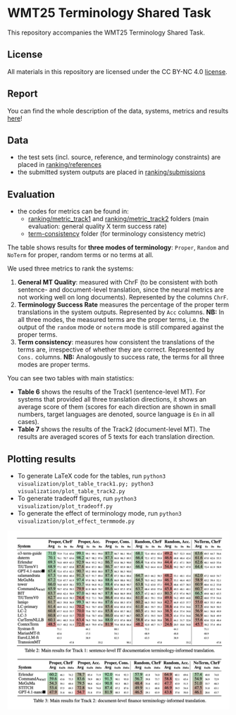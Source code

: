 # WMT25 Terminology Shared Task

This repository accompanies the WMT25 Terminology Shared Task.

## License
All materials in this repository are licensed under the CC BY-NC 4.0 [license](LICENSE.txt).

## Report
You can find the whole description of the data, systems, metrics and results [here](https://www2.statmt.org/wmt25/pdf/2025.wmt-1.30.pdf)!

## Data

- the test sets (incl. source, reference, and terminology constraints) are placed in [ranking/references](ranking/references)
- the submitted system outputs are placed in [ranking/submissions](ranking/submissions)

## Evaluation

- the codes for metrics can be found in:
  - [ranking/metric_track1](ranking/metric_track1) and [ranking/metric_track2](ranking/metric_track2) folders (main evaluation: general quality X term success rate)
  - [term-consistency](term-consistency) folder (for terminology consistency metric)

The table shows results for **three modes of terminology**: `Proper`, `Random` and `NoTerm` for proper, random terms or no terms at all.

We used three metrics to rank the systems:

1. **General MT Quality**: measured with ChrF (to be consistent with both sentence- and document-level translation, since the neural metrics are not working well on long documents). Represented by the columns `ChrF`.
2. **Terminology Success Rate** measures the percentage of the proper term translations in the system outputs. Represented by `Acc` columns. **NB:** In all three modes, the measured terms are the proper terms, i.e. the output of the `random` mode or `noterm` mode is still compared against the proper terms.
3. **Term consistency**: measures how consistent the translations of the terms are, irrespective of whether they are correct. Represented by `Cons.` columns. **NB:** Analogously to success rate, the terms for all three modes are proper terms.

You can see two tables with main statistics:

 - **Table 6** shows the results of the Track1 (sentence-level MT). For systems that provided all three translation directions, it shows an average score of them (scores for each direction are shown in small numbers, target languages are denoted, source language is `En` in all cases).
 - **Table 7** shows the results of the Track2 (document-level MT). The results are averaged scores of 5 texts for each translation direction. 

## Plotting results

- To generate LaTeX code for the tables, run `python3 visualization/plot_table_track1.py; python3 visualization/plot_table_track2.py`
- To generate tradeoff figures, run `python3 visualization/plot_tradeoff.py`
- To generate the effect of terminology mode, run `python3 visualization/plot_effect_termmode.py`

<img src="generated/main_results.png" width="1000vw">
